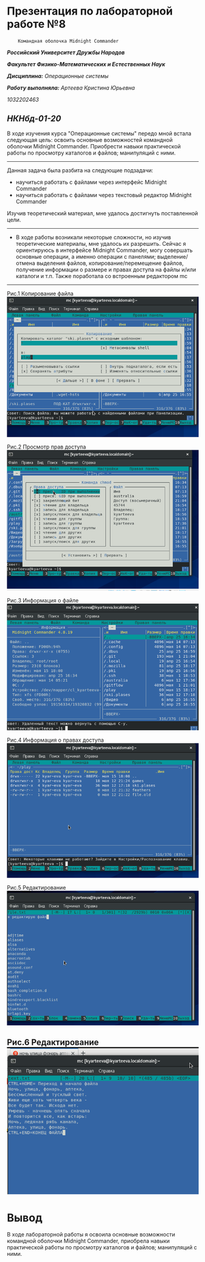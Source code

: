 # Презентация по лабораторной работе №8
        Командная оболочка Midnight Commander

***Российский Университет Дружбы Народов***

***Факультет Физико-Математических и Естественных Наук***

 ***Дисциплина:*** *Операционные системы*

 ***Работу выполняла:*** *Артеева Кристина Юрьевна*

 *1032202463*

 *НКНбд-01-20*
 ---

В ходе изучения курса "Операционные системы" передо мной встала следующая цель: освоить основные возможностей командной оболочки Midnight Commander. Приобрести навыки практической работы по просмотру каталогов и файлов; манипуляций с ними.

 ---
 Данная задача была разбита на следующие подзадачи:
- научиться работать с файлами через интерфейс Midnight Commander
- научиться работать с файлами через текстовый редактор Midnight Commander


 Изучив теоретический материал, мне удалось достигнуть поставленной цели.

 ---

 * В ходе работы возникали некоторые сложности, но изучив теоретические материалы, мне удалось их разрешить.
Сейчас я ориентируюсь в интерфейсе Midnight Commander, могу совершать основные операции, а именно 
операции с панелями; выделение/отмена выделения файлов, копирование/перемещение файлов, получение информации о размере и правах доступа
на файлы и/или каталоги и т.п. Также поработала со встроенным редактором mc
 ---
Рис.1 Копирование файла
![копирование каталога](screens\8.5.png)

Рис.2 Просмотр прав доступа
![изменение прав доступа](screens\8.6.png)

Рис.3 Информация о файле
![получила информацию о файле](screens\8.7.png)

Рис.4 Информация о правах доступа
![получила информацию о файле](screens\8.8.png)

Рис.5 Редактирование  
![редактирование содержимого текстового файла](screens\8.11.png)

Рис.6 Редактирование
![текстовый файл](screens\8.27.png)
 ---

 # Вывод
 В ходе лабораторной работы я освоила основные возможности командной оболочки Midnight Commander, приобрела навыки практической работы по просмотру каталогов и файлов; манипуляций с ними.